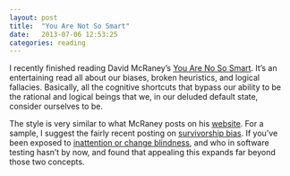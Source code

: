 ```yaml
---
layout: post
title:  "You Are Not So Smart"
date:   2013-07-06 12:53:25
categories: reading
---
```


I recently finished reading David McRaney’s [You Are No So Smart](http://youarenotsosmart.com/the-book/). It’s an entertaining read all about our biases, broken heuristics, and logical fallacies. Basically, all the cognitive shortcuts that bypass our ability to be the rational and logical beings that we, in our deluded default state, consider ourselves to be.

The style is very similar to what McRaney posts on his [website](http://youarenotsosmart.com/). For a sample, I suggest the fairly recent posting on [survivorship bias](http://youarenotsosmart.com/2013/05/23/survivorship-bias/). If you’ve been exposed to [inattention or change blindness](http://www.theinvisiblegorilla.com/), and who in software testing hasn’t by now, and found that appealing this expands far beyond those two concepts.
